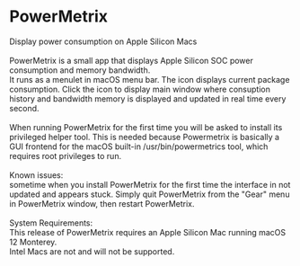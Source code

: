 # PowerMetrix
Display power consumption on Apple Silicon Macs<br><br>
PowerMetrix is a small app that displays Apple Silicon SOC power consumption and memory bandwidth.<br>
It runs as a menulet in macOS menu bar. The icon displays current package consumption. Click the icon to display main window where consuption history and bandwidth memory is displayed and updated in real time every second.<br><br>
When running PowerMetrix for the first time you will be asked to install its privileged helper tool. This is needed because Powermetrix is basically a GUI frontend for the macOS built-in /usr/bin/powermetrics tool, which requires root privileges to run.<br><br>
Known issues:<br>
sometime when you install PowerMetrix for the first time the interface in not updated and appears stuck. Simply quit PowerMetrix from the "Gear" menu in PowerMetrix window, then restart PowerMetrix.<br><br>
System Requirements:<br>
This release of PowerMetrix requires an Apple Silicon Mac running macOS 12 Monterey.<br>
Intel Macs are not and will not be supported.<br><br>

